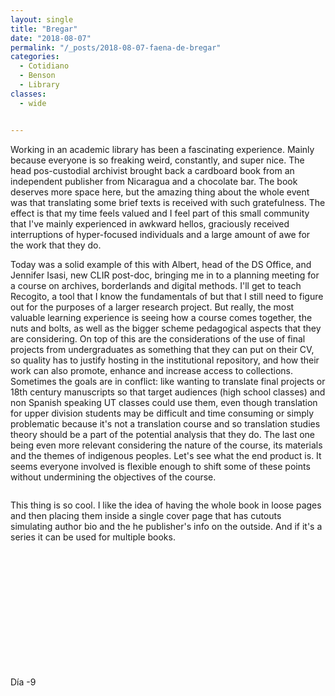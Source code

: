 ```yaml
---
layout: single
title: "Bregar"
date: "2018-08-07"
permalink: "/_posts/2018-08-07-faena-de-bregar"
categories:
  - Cotidiano
  - Benson
  - Library
classes:
  - wide


---
```


Working in an academic library has been a fascinating experience. Mainly because everyone is so freaking weird, constantly, and super nice. The head pos-custodial archivist brought back a cardboard book from an independent publisher from Nicaragua and a chocolate bar. The book deserves more space here, but the amazing thing about the whole event was that translating some brief texts is received with such gratefulness. The effect is that my time feels valued and I feel part of this small community that I've mainly experienced in awkward hellos, graciously received interruptions of hyper-focused individuals and a large amount of awe for the work that they do.

Today was a solid example of this with Albert, head of the DS Office, and Jennifer Isasi, new CLIR post-doc, bringing me in to a planning meeting for a course on archives, borderlands and digital methods. I'll get to teach Recogito, a tool that I know the fundamentals of but that I still need to figure out for the purposes of a larger research project. But really, the most valuable learning experience is seeing how a course comes together, the nuts and bolts, as well as the bigger scheme pedagogical aspects that they are considering. On top of this are the considerations of the use of final projects from undergraduates as something that they can put on their CV, so quality has to justify hosting in the institutional repository, and how their work can also promote, enhance and increase access to collections. Sometimes the goals are in conflict: like wanting to translate final projects or 18th century manuscripts so that target audiences (high school classes) and non Spanish speaking UT classes could use them, even though translation for upper division students may be difficult and time consuming or simply problematic because it's not a translation course and so translation studies theory should be a part of the potential analysis that they do. The last one being even more relevant considering the nature of the course, its materials and the themes of indigenous peoples. Let's see what the end product is. It seems everyone involved is flexible enough to shift some of these points without undermining the objectives of the course.

<figure style="width: 150px" class="align-left">
  <img src="{{ site.url }}{{ site.baseurl }}/assets/images/libro_cartón_guatemala_1.jpg" alt="">
</figure>

This thing is so cool. I like the idea of having the whole book in loose pages and then placing them inside a single cover page that has cutouts simulating author bio and the he publisher's info on the outside. And if it's a series it can be used for multiple books.

<figure style="width: 150px" class="align-left">
  <img src="{{ site.url }}{{ site.baseurl }}/assets/images/libro_cartón_guatemala.jpg" alt="">
</figure><br />
<br />
<br />
<br />
<br />
<br />
<br />
<br />
<br />
<br />
<br />
Día -9
